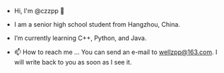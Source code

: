 - Hi, I'm @czzpp 👋
- I am a senior high school student from Hangzhou, China.
- I’m currently learning C++, Python, and Java.

- 📫 How to reach me ...
  You can send an e-mail to wellzpp@163.com.
  I will write back to you as soon as I see it.
